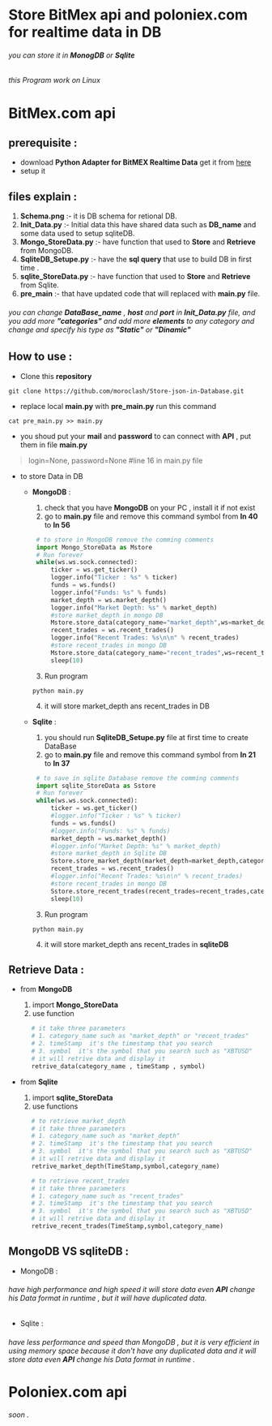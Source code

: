 # Store **BitMex api** and **poloniex.com** for realtime data in DB

###### you can store it in **MonogDB** or **Sqlite**

###### this Program work on Linux

# BitMex.com api

## prerequisite :
* download **Python Adapter for BitMEX Realtime Data**
get it from [here](https://github.com/BitMEX/api-connectors/tree/master/official-ws/python)
* setup it


## files explain :
1. **Schema.png** :- it is DB schema for retional DB.
2. **Init_Data.py** :- Initial data this have shared data such as **DB_name** and some data used to setup sqliteDB.
3. **Mongo_StoreData.py** :- have function that used to **Store** and **Retrieve** from MongoDB.
4. **SqliteDB_Setupe.py** :- have the **sql query** that use to build DB in first time .
5. **sqlite_StoreData.py** :- have function that used to **Store** and **Retrieve** from Sqlite.
6. **pre_main** :- that have updated code that will replaced with **main.py** file.


###### you can change **DataBase_name** , **host** and **port** in **Init_Data.py** file, and you add more **"categories"** and add more **elements** to any category and change and specify his type as **"Static"** or **"Dinamic"**

## How to use :
* Clone this **repository**
```
git clone https://github.com/moroclash/Store-json-in-Database.git
```
* replace local **main.py** with **pre_main.py** run this command
```
cat pre_main.py >> main.py
```
* you shoud put your **mail** and **password** to can connect with **API** , put them in file **main.py**
> login=None, password=None               #line 16 in main.py file

* to store Data in DB
  - **MongoDB** :
    1. check that you have **MongoDB** on your PC , install it if not exist
    2. go to **main.py** file and remove this command symbol from **ln 40** to **ln 56**
    ```python
     # to store in MongoDB remove the comming comments
     import Mongo_StoreData as Mstore
     # Run forever
     while(ws.ws.sock.connected):
         ticker = ws.get_ticker()
         logger.info("Ticker : %s" % ticker)
         funds = ws.funds()
         logger.info("Funds: %s" % funds)
         market_depth = ws.market_depth()
         logger.info("Market Depth: %s" % market_depth)
         #store market_depth in mongo DB
         Mstore.store_data(category_name="market_depth",ws=market_depth)
         recent_trades = ws.recent_trades()
         logger.info("Recent Trades: %s\n\n" % recent_trades)
         #store recent_trades in mongo DB
         Mstore.store_data(category_name="recent_trades",ws=recent_trades)
         sleep(10)
    ```
    3. Run program
    ```
    python main.py
    ```
    4. it will store market_depth ans recent_trades in DB

  - **Sqlite** :
    1. you should run **SqliteDB_Setupe.py** file at first time to create DataBase
    2. go to **main.py** file and remove this command symbol from **ln 21** to **ln 37**
    ```python
     # to save in sqlite Database remove the comming comments
     import sqlite_StoreData as Sstore
     # Run forever
     while(ws.ws.sock.connected):
         ticker = ws.get_ticker()
         #logger.info("Ticker : %s" % ticker)
         funds = ws.funds()
         #logger.info("Funds: %s" % funds)
         market_depth = ws.market_depth()
         #logger.info("Market Depth: %s" % market_depth)
         #store market_depth in Sqlite DB
         Sstore.store_market_depth(market_depth=market_depth,category="market_depth")
         recent_trades = ws.recent_trades()
         #logger.info("Recent Trades: %s\n\n" % recent_trades)
         #store recent_trades in mongo DB
         Sstore.store_recent_trades(recent_trades=recent_trades,category="recent_trades")
         sleep(10)
    ```
    3. Run program
    ```
    python main.py
    ```
    4. it will store market_depth ans recent_trades in **sqliteDB**


## Retrieve Data :

* from **MongoDB**
  1. import **Mongo_StoreData**
  2. use function
  ```python
     # it take three parameters
     # 1. category_name such as "market_depth" or "recent_trades"
     # 2. timeStamp  it's the timestamp that you search
     # 3. symbol  it's the symbol that you search such as "XBTUSD"
     # it will retrive data and display it
     retrive_data(category_name , timeStamp , symbol)
  ```

* from **Sqlite**
  1. import **sqlite_StoreData**
  2. use functions
  ```python
     # to retrieve market_depth
     # it take three parameters
     # 1. category_name such as "market_depth"
     # 2. timeStamp  it's the timestamp that you search
     # 3. symbol  it's the symbol that you search such as "XBTUSD"
     # it will retrive data and display it
     retrive_market_depth(TimeStamp,symbol,category_name)

     # to retrieve recent_trades
     # it take three parameters
     # 1. category_name such as "recent_trades"
     # 2. timeStamp  it's the timestamp that you search
     # 3. symbol  it's the symbol that you search such as "XBTUSD"
     # it will retrive data and display it
     retrive_recent_trades(TimeStamp,symbol,category_name)

  ```

## MongoDB VS sqliteDB :
* MongoDB :
###### have high performance and high speed it will store data even **API** change his Data format in runtime , but it will have duplicated data.
* Sqlite :
###### have less performance and speed than MongoDB , but it is very efficient in using memory space because it don't have any duplicated data and it will store data even **API** change his Data format in runtime .




# Poloniex.com api  
###### soon .
